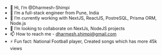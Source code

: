 - 👋 Hi, I’m @Dharmesh-Shimpi
- 👀 I’m a full-stack engineer from Pune, India
- 🌱 I’m currently working with NextJS, ReactJS, PostreSQL, Prisma ORM, Node.js
- 💞️ I’m looking to collaborate on NextJs, NodeJS projects
- 📫 How to reach me - dharmesh.shimpi@gmail.com
- ⚡ Fun fact: National Football player, Created songs which has more 45k views

<!---
Dharmesh-Shimpi/Dharmesh-Shimpi is a ✨ special ✨ repository because its `README.md` (this file) appears on your GitHub profile.
You can click the Preview link to take a look at your changes.
--->
